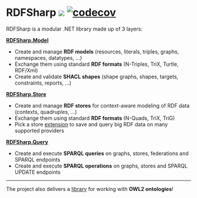 # RDFSharp <a href="https://www.nuget.org/packages/RDFSharp"><img src="https://img.shields.io/nuget/dt/RDFSharp?style=flat&color=abcdef&logo=nuget&label=downloads"/></a> [![codecov](https://codecov.io/gh/mdesalvo/RDFSharp/graph/badge.svg?token=J3KNYAXTZC)](https://codecov.io/gh/mdesalvo/RDFSharp)

RDFSharp is a modular .NET library made up of 3 layers: 

<b><a href="https://github.com/mdesalvo/RDFSharp/releases/download/v3.22.0/RDFSharp.Model-3.22.pdf">RDFSharp.Model</a></b>
<ul>
    <li>Create and manage <b>RDF models</b> (resources, literals, triples, graphs, namespaces, datatypes, ...)</li>
    <li>Exchange them using standard <b>RDF formats</b> (N-Triples, TriX, Turtle, RDF/Xml)</li>
    <li>Create and validate <b>SHACL shapes</b> (shape graphs, shapes, targets, constraints, reports, ...)</b></li>
</ul>

<b><a href="https://github.com/mdesalvo/RDFSharp/releases/download/v3.22.0/RDFSharp.Store-3.22.pdf">RDFSharp.Store</a></b>
<ul>
    <li>Create and manage <b>RDF stores</b> for context-aware modeling of RDF data (contexts, quadruples, ...)</li>
    <li>Exchange them using standard <b>RDF formats</b> (N-Quads, TriX, TriG)</li>
    <li>Pick a store <a href="https://github.com/mdesalvo/RDFSharp.Extensions">extension</a> to save and query big RDF data on many supported providers</li>
</ul>

<b><a href="https://github.com/mdesalvo/RDFSharp/releases/download/v3.22.0/RDFSharp.Query-3.22.pdf">RDFSharp.Query</a></b>
<ul>
    <li>Create and execute <b>SPARQL queries</b> on graphs, stores, federations and SPARQL endpoints</li>
    <li>Create and execute <b>SPARQL operations</b> on graphs, stores and SPARQL UPDATE endpoints</li>
</ul>
<hr/>
The project also delivers a <a href="https://github.com/mdesalvo/OWLSharp">library</a> for working with <b>OWL2 ontologies</b>!
